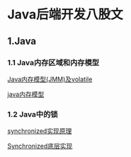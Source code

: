 # Java后端开发八股文

## 1.Java

### 1.1 Java内存区域和内存模型

[Java内存模型(JMM)及volatile](https://blog.csdn.net/javazejian/article/details/72772461)

[java内存模型](https://www.jianshu.com/p/d3fda02d4cae)

### 1.2 Java中的锁

[synchronized实现原理](https://blog.csdn.net/javazejian/article/details/72828483)

[Synchronized底层实现](https://www.jianshu.com/p/e2054351bd95)


